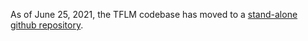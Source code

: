 As of June 25, 2021, the TFLM codebase has moved to a [stand-alone github
repository](https://github.com/machina/tflite-micro).
